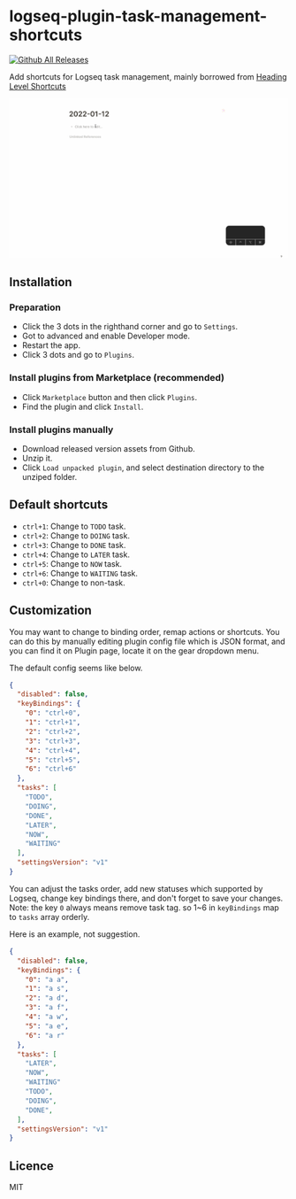 # logseq-plugin-task-management-shortcuts

[![Github All Releases](https://img.shields.io/github/downloads/vipzhicheng/logseq-plugin-task-management-shortcuts/total.svg)](https://github.com/vipzhicheng/logseq-plugin-task-management-shortcuts/releases)

Add shortcuts for Logseq task management, mainly borrowed from [Heading Level Shortcuts](https://github.com/vipzhicheng/logseq-plugin-heading-level-shortcuts)

![Screencast](./screencast.gif)

## Installation

### Preparation

* Click the 3 dots in the righthand corner and go to `Settings`.
* Got to advanced and enable Developer mode.
* Restart the app.
* Click 3 dots and go to `Plugins`.

### Install plugins from Marketplace (recommended)

* Click `Marketplace` button and then click `Plugins`.
* Find the plugin and click `Install`.

### Install plugins manually

* Download released version assets from Github.
* Unzip it.
* Click `Load unpacked plugin`, and select destination directory to the unziped folder.

## Default shortcuts

* `ctrl+1`: Change to `TODO` task.
* `ctrl+2`: Change to `DOING` task.
* `ctrl+3`: Change to `DONE` task.
* `ctrl+4`: Change to `LATER` task.
* `ctrl+5`: Change to `NOW` task.
* `ctrl+6`: Change to `WAITING` task.
* `ctrl+0`: Change to non-task.

## Customization

You may want to change to binding order, remap actions or shortcuts. You can do this by manually editing plugin config file which is JSON format, and you can find it on Plugin page, locate it on the gear dropdown menu.

The default config seems like below.

```json
{
  "disabled": false,
  "keyBindings": {
    "0": "ctrl+0",
    "1": "ctrl+1",
    "2": "ctrl+2",
    "3": "ctrl+3",
    "4": "ctrl+4",
    "5": "ctrl+5",
    "6": "ctrl+6"
  },
  "tasks": [
    "TODO",
    "DOING",
    "DONE",
    "LATER",
    "NOW",
    "WAITING"
  ],
  "settingsVersion": "v1"
}
```

You can adjust the tasks order, add new statuses which supported by Logseq, change key bindings there, and don't forget to save your changes. Note: the key `0` always means remove task tag. so 1~6 in `keyBindings` map to `tasks` array orderly.

Here is an example, not suggestion.

```json
{
  "disabled": false,
  "keyBindings": {
    "0": "a a",
    "1": "a s",
    "2": "a d",
    "3": "a f",
    "4": "a w",
    "5": "a e",
    "6": "a r"
  },
  "tasks": [
    "LATER",
    "NOW",
    "WAITING"
    "TODO",
    "DOING",
    "DONE",
  ],
  "settingsVersion": "v1"
}
```

## Licence
MIT
